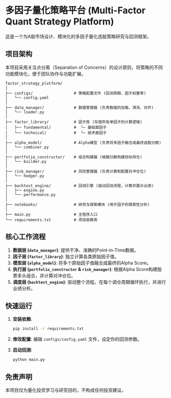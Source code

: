 # 多因子量化策略平台 (Multi-Factor Quant Strategy Platform)

这是一个为A股市场设计、模块化的多因子量化选股策略研究与回测框架。

## 项目架构

本项目采用关注点分离（Separation of Concerns）的设计原则，将策略的不同功能模块化，便于团队协作与功能扩展。

```
factor_strategy_platform/
│
├── configs/                  # 策略配置文件 (回测周期、因子权重等)
│   └── config.yaml
│
├── data_manager/             # 数据管理器 (负责数据的加载、清洗、对齐)
│   └── loader.py
│
├── factor_library/           # 因子库 (存放所有单因子的计算逻辑)
│   ├── fundamental/          #  └─ 基础面因子
│   └── technical/            #  └─ 技术面因子
│
├── alpha_model/              # Alpha模型 (负责将多因子融合成最终选股分数)
│   └── combiner.py
│
├── portfolio_constructor/    # 组合构建器 (根据分数构建目标持仓)
│   └── builder.py
│
├── risk_manager/             # 风险管理器 (负责计算和配置对冲仓位)
│   └── hedger.py
│
├── backtest_engine/          # 回测引擎 (驱动回测流程，计算并展示业绩)
│   ├── engine.py
│   └── performance.py
│
├── notebooks/                # 研究与探索模块 (用于因子的探索性分析)
│
├── main.py                   # 主程序入口
└── requirements.txt          # 项目依赖库
```

## 核心工作流程

1.  **数据层 (`data_manager`)**: 提供干净、准确的Point-in-Time数据。
2.  **因子层 (`factor_library`)**: 独立计算各类原始因子值。
3.  **模型层 (`alpha_model`)**: 将多个原始因子值融合成最终的Alpha Score。
4.  **执行层 (`portfolio_constructor` & `risk_manager`)**: 根据Alpha Score构建股票多头组合，并计算对冲仓位。
5.  **调度层 (`backtest_engine`)**: 驱动整个流程，在每个调仓周期循环执行，并进行业绩分析。

## 快速运行

1.  **安装依赖**:
    ```bash
    pip install -r requirements.txt
    ```
2.  **修改配置**:
    编辑 `configs/config.yaml` 文件，设定你的回测参数。

3.  **启动回测**:
    ```bash
    python main.py
    ```

## 免责声明

本项目仅为量化投资学习与研究目的，不构成任何投资建议。
